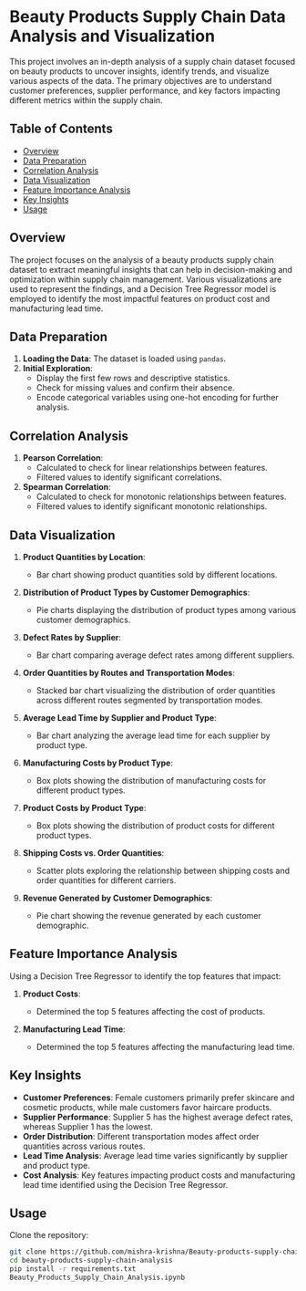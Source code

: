 # Beauty Products Supply Chain Data Analysis and Visualization

This project involves an in-depth analysis of a supply chain dataset focused on beauty products to uncover insights, identify trends, and visualize various aspects of the data. The primary objectives are to understand customer preferences, supplier performance, and key factors impacting different metrics within the supply chain.

## Table of Contents

- [Overview](#overview)
- [Data Preparation](#data-preparation)
- [Correlation Analysis](#correlation-analysis)
- [Data Visualization](#data-visualization)
- [Feature Importance Analysis](#feature-importance-analysis)
- [Key Insights](#key-insights)
- [Usage](#usage)

## Overview

The project focuses on the analysis of a beauty products supply chain dataset to extract meaningful insights that can help in decision-making and optimization within supply chain management. Various visualizations are used to represent the findings, and a Decision Tree Regressor model is employed to identify the most impactful features on product cost and manufacturing lead time.

## Data Preparation

1. **Loading the Data**: The dataset is loaded using `pandas`.
2. **Initial Exploration**:
   - Display the first few rows and descriptive statistics.
   - Check for missing values and confirm their absence.
   - Encode categorical variables using one-hot encoding for further analysis.

## Correlation Analysis

1. **Pearson Correlation**:
   - Calculated to check for linear relationships between features.
   - Filtered values to identify significant correlations.
2. **Spearman Correlation**:
   - Calculated to check for monotonic relationships between features.
   - Filtered values to identify significant monotonic relationships.

## Data Visualization

1. **Product Quantities by Location**:
   - Bar chart showing product quantities sold by different locations.

2. **Distribution of Product Types by Customer Demographics**:
   - Pie charts displaying the distribution of product types among various customer demographics.

3. **Defect Rates by Supplier**:
   - Bar chart comparing average defect rates among different suppliers.

4. **Order Quantities by Routes and Transportation Modes**:
   - Stacked bar chart visualizing the distribution of order quantities across different routes segmented by transportation modes.

5. **Average Lead Time by Supplier and Product Type**:
   - Bar chart analyzing the average lead time for each supplier by product type.

6. **Manufacturing Costs by Product Type**:
   - Box plots showing the distribution of manufacturing costs for different product types.

7. **Product Costs by Product Type**:
   - Box plots showing the distribution of product costs for different product types.

8. **Shipping Costs vs. Order Quantities**:
   - Scatter plots exploring the relationship between shipping costs and order quantities for different carriers.

9. **Revenue Generated by Customer Demographics**:
   - Pie chart showing the revenue generated by each customer demographic.

## Feature Importance Analysis

Using a Decision Tree Regressor to identify the top features that impact:

1. **Product Costs**:
   - Determined the top 5 features affecting the cost of products.

2. **Manufacturing Lead Time**:
   - Determined the top 5 features affecting the manufacturing lead time.

## Key Insights

- **Customer Preferences**: Female customers primarily prefer skincare and cosmetic products, while male customers favor haircare products.
- **Supplier Performance**: Supplier 5 has the highest average defect rates, whereas Supplier 1 has the lowest.
- **Order Distribution**: Different transportation modes affect order quantities across various routes.
- **Lead Time Analysis**: Average lead time varies significantly by supplier and product type.
- **Cost Analysis**: Key features impacting product costs and manufacturing lead time identified using the Decision Tree Regressor.

 ## Usage
 Clone the repository:
   ```bash
   git clone https://github.com/mishra-krishna/Beauty-products-supply-chain-analysis
   cd beauty-products-supply-chain-analysis
   pip install -r requirements.txt
   Beauty_Products_Supply_Chain_Analysis.ipynb

